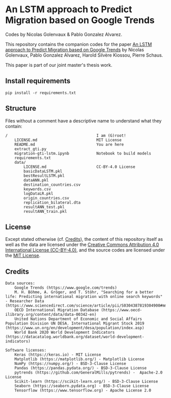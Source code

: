 # An LSTM approach to Predict Migration based on Google Trends

Codes by Nicolas Golenvaux & Pablo Gonzalez Alvarez.

This repository contains the companion codes for the paper
[An LSTM approach to Predict Migration based on Google Trends](https://arxiv.org/abs/2005.09902) by Nicolas Golenvaux, Pablo Gonzalez Alvarez, Harold Silvère Kiossou, Pierre Schaus.

This paper is part of our joint master's thesis work.

## Install requirements

`pip install -r requirements.txt`

## Structure

Files without a comment have a descriptive name to understand what they contain:

    /                                       I am (G)root!
        LICENSE.md                          MIT License
        README.md                           You are here
        extract_gti.py
        migration-gti-lstm.ipynb            Notebook to build models
        requirements.txt
        data/
            LICENSE.md                      CC-BY-4.0 License
            basicDataLSTM.pkl
            bestResultLSTM.pkl
            dataANN.pkl
            destination_countries.csv
            keywords.csv
            logDataLR.pkl
            origin_countries.csv
            replication_bilateral.dta
            resultANN_test.pkl
            resultANN_train.pkl


## License

Except stated otherwise (cf. [Credits](#credits)), the content of this repository itself as well as the data are licensed under the [Creative Commons Attribution 4.0 International License (CC-BY-4.0)](https://creativecommons.org/licenses/by/4.0/), and the  source codes are licensed under the [MIT License](https://spdx.org/licenses/MIT.html).

## Credits

	Data sources:
        Google Trends (https://www.google.com/trends)
        M. H. Böhme, A. Gröger, and T. Stöhr, "Searching for a better life: Predicting international migration with online search keywords" - Researcher Data (https://www.sciencedirect.com/science/article/pii/S0304387819304900#mmc2)
        OECD International Migration Database (https://www.oecd-ilibrary.org/content/data/data-00342-en)
        United Nations Department of Economic and Social Affairs Population Division UN DESA. International Migrant Stock 2019 (https://www.un.org/en/development/desa/population/index.asp)
        World Bank 2020 World Development Indicators (https://datacatalog.worldbank.org/dataset/world-development-indicators)

    Software licenses:
        Keras (https://keras.io) - MIT License
        Matplotlib (https://matplotlib.org/) - Matplotlib License
        NumPy (https://numpy.org/) - BSD-3-Clause License
        Pandas (https://pandas.pydata.org/) - BSD-3-Clause License
        pytrends (https://github.com/GeneralMills/pytrends) -  Apache-2.0 License
        Scikit-learn (https://scikit-learn.org/) - BSD-3-Clause License
        Seaborn (https://seaborn.pydata.org) - BSD-3-Clause License
        Tensorflow (https://www.tensorflow.org) - Apache License 2.0
